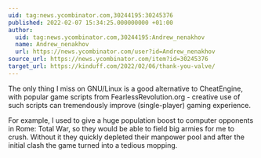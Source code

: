 ```yaml
---
uid: tag:news.ycombinator.com,30244195:30245376
published: 2022-02-07 15:34:25.000000000 +01:00
author:
  uid: tag:news.ycombinator.com,30244195:Andrew_nenakhov
  name: Andrew_nenakhov
  url: https://news.ycombinator.com/user?id=Andrew_nenakhov
source_url: https://news.ycombinator.com/item?id=30245376
target_url: https://kinduff.com/2022/02/06/thank-you-valve/
---
```


The only thing I miss on GNU/Linux is a good alternative to CheatEngine, with popular game scripts from FearlessRevolution.org - creative use of such scripts can tremendously improve (single-player) gaming experience.

For example, I used to give a huge population boost to computer opponents in Rome: Total War, so they would be able to field big armies for me to crush. Without it they quickly depleted their manpower pool and after the initial clash the game turned into a tedious mopping.